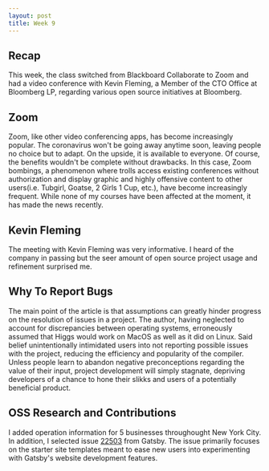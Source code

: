```yaml
---
layout: post
title: Week 9
---
```

## Recap
This week, the class switched from Blackboard Collaborate to Zoom and had a video conference with Kevin Fleming, a Member of the CTO Office at Bloomberg LP, regarding various open source initiatives at Bloomberg.

## Zoom
Zoom, like other video conferencing apps, has become increasingly popular. The coronavirus won't be going away anytime soon, leaving people no choice but to adapt. On the upside, it is available to everyone. Of course, the benefits wouldn't be complete without drawbacks. In this case, Zoom bombings, a phenomenon where trolls access existing conferences without authorization and display graphic and highly offensive content to other users(i.e. Tubgirl, Goatse, 2 Girls 1 Cup, etc.), have become increasingly frequent. While none of my courses have been affected at the moment, it has made the news recently.

## Kevin Fleming 
The meeting with Kevin Fleming was very informative. I heard of the company in passing but the seer amount of open source project usage and refinement surprised me.

## Why To Report Bugs
The main point of the article is that assumptions can greatly hinder progress on the resolution of issues in a project. The author, having neglected to account for discrepancies between operating systems, erroneously assumed that Higgs would work on MacOS as well as it did on Linux. Said belief unintentionally intimidated users into not reporting possible issues with the project, reducing the efficiency and popularity of the compiler. Unless people learn to abandon negative preconceptions regarding the value of their input, project development will simply stagnate, depriving developers of a chance to hone their slikks and users of a potentially beneficial product.

## OSS Research and Contributions
I added operation information for 5 businesses throughought New York City. In addition, I selected issue [22503](https://github.com/gatsbyjs/gatsby/issues/22503) from Gatsby. The issue primarily focuses on the starter site templates meant to ease new users into experimenting with Gatsby's website development features.
